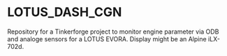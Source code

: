 # LOTUS_DASH_CGN
Repository for a Tinkerforge project to monitor engine parameter via ODB and analoge sensors for a LOTUS EVORA. Display might be an Alpine iLX-702d.
